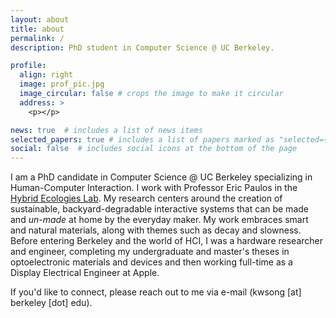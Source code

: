 ```yaml
---
layout: about
title: about
permalink: /
description: PhD student in Computer Science @ UC Berkeley.

profile:
  align: right
  image: prof_pic.jpg
  image_circular: false # crops the image to make it circular
  address: >
    <p></p>

news: true  # includes a list of news items
selected_papers: true # includes a list of papers marked as "selected={true}"
social: false  # includes social icons at the bottom of the page
---
```


I am a PhD candidate in Computer Science @ UC Berkeley specializing in Human-Computer Interaction. I work with Professor Eric Paulos in the <a href="http://www.hybrid-ecologies.org" target="_blank">Hybrid Ecologies Lab</a>. My research centers around the creation of sustainable, backyard-degradable interactive systems that can be made and <i>un-made</i> at home by the everyday maker. My work embraces smart and natural materials, along with themes such as decay and slowness. Before entering Berkeley and the world of HCI, I was a hardware researcher and engineer, completing my undergraduate and master's theses in optoelectronic materials and devices and then working full-time as a Display Electrical Engineer at Apple.

If you'd like to connect, please reach out to me via e-mail (kwsong [at] berkeley [dot] edu).
